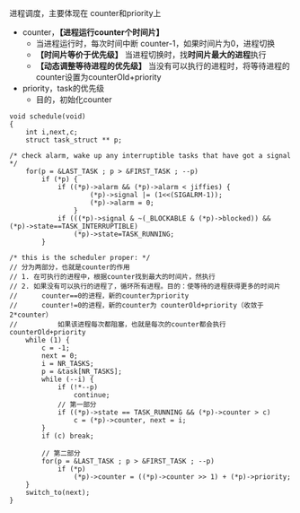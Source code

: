 进程调度，主要体现在 counter和priority上
- counter，**【进程运行counter个时间片】** 
	- 当进程运行时，每次时间中断 counter-1，如果时间片为0，进程切换
	- **【时间片等价于优先级】** 当进程切换时，找**时间片最大的进程**执行
	- **【动态调整等待进程的优先级】** 当没有可以执行的进程时，将等待进程的counter设置为counterOld+priority
- priority，task的优先级
	- 目的，初始化counter

```
void schedule(void)
{
	int i,next,c;
	struct task_struct ** p;

/* check alarm, wake up any interruptible tasks that have got a signal */
	for(p = &LAST_TASK ; p > &FIRST_TASK ; --p)
		if (*p) {
			if ((*p)->alarm && (*p)->alarm < jiffies) {
					(*p)->signal |= (1<<(SIGALRM-1));
					(*p)->alarm = 0;
				}
			if (((*p)->signal & ~(_BLOCKABLE & (*p)->blocked)) && (*p)->state==TASK_INTERRUPTIBLE)
				(*p)->state=TASK_RUNNING;
		}

/* this is the scheduler proper: */
// 分为两部分，也就是counter的作用
// 1. 在可执行的进程中，根据counter找到最大的时间片，然执行
// 2. 如果没有可以执行的进程了，循环所有进程。目的：使等待的进程获得更多的时间片
//		counter==0的进程，新的counter为priority
//		counter!=0的进程，新的counter为 counterOld+priority（收敛于2*counter）
//			如果该进程每次都阻塞，也就是每次的counter都会执行counterOld+priority
	while (1) {
		c = -1;
		next = 0;
		i = NR_TASKS;
		p = &task[NR_TASKS];
		while (--i) {
			if (!*--p)
				continue;
			// 第一部分
			if ((*p)->state == TASK_RUNNING && (*p)->counter > c)
				c = (*p)->counter, next = i;
		}
		if (c) break;

		// 第二部分
		for(p = &LAST_TASK ; p > &FIRST_TASK ; --p)
			if (*p)
				(*p)->counter = ((*p)->counter >> 1) + (*p)->priority;
	}
	switch_to(next);
}
```